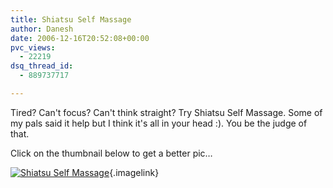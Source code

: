 ```yaml
---
title: Shiatsu Self Massage
author: Danesh
date: 2006-12-16T20:52:08+00:00
pvc_views:
  - 22219
dsq_thread_id:
  - 889737717

---
```

Tired? Can't focus? Can't think straight? Try Shiatsu Self Massage. Some of my pals said it help but I think it's all in your head :). You be the judge of that.

Click on the thumbnail below to get a better pic&#8230;

[<img alt="Shiatsu Self Massage" id="image11" src="/techblog/wp-content/uploads/2006/12/shiatsu-self-massage.thumbnail.jpg" />][1]{.imagelink}

 [1]: /techblog/wp-content/uploads/2006/12/shiatsu-self-massage.jpg "Shiatsu Self Massage"